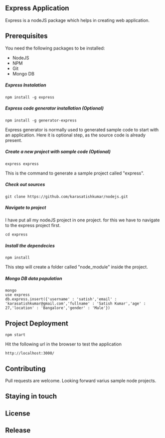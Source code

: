 ## Express Application
Express is a nodeJS package which helps in creating web application.

## Prerequisites
You need the following packages to be installed:
* NodeJS
* NPM
* Git
* Mongo DB

##### Express Instalation

    npm install -g express
    
##### Express code generator installation (Optional)

    npm install -g generator-express

Express generator is normally used to generated sample code to start with an application. Here it is optional step, as the source code is already present.
    
##### Create a new project with sample code (Optional)
    
    express express

This is the command to generate a sample project called "express".

##### Check out sources

	git clone https://github.com/karasatishkumar/nodejs.git
    
##### Navigate to project

I have put all my nodeJS project in one project. for this we have to navigate to the express project first.

    cd express

##### Install the dependecies
    
    npm install

This step will create a folder called "node_module" inside the project.
    
##### Mongo DB data population

    mongo
    use express
    db.express.insert({'username' : 'satish','email' : 'karasatishkumar@gmail.com','fullname' : 'Satish Kumar','age' : 27,'location' : 'Bangalore','gender' : 'Male'})


## Project Deployment

    npm start

Hit the following url in the browser to test the application
    
    http://localhost:3000/

## Contributing
Pull requests are welcome. Looking forward varius sample node projects.

## Staying in touch

## License

## Release
